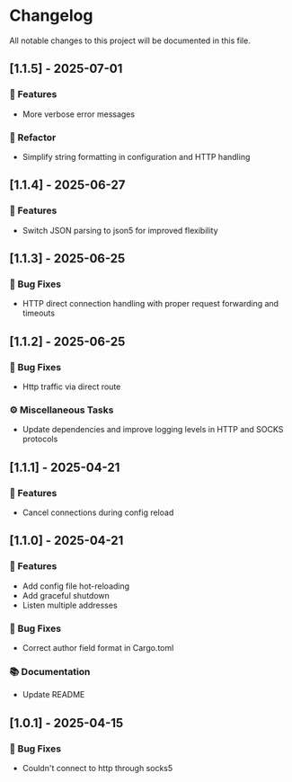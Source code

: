 # Changelog

All notable changes to this project will be documented in this file.

## [1.1.5] - 2025-07-01

### 🚀 Features

- More verbose error messages

### 🚜 Refactor

- Simplify string formatting in configuration and HTTP handling

## [1.1.4] - 2025-06-27

### 🚀 Features

- Switch JSON parsing to json5 for improved flexibility

## [1.1.3] - 2025-06-25

### 🐛 Bug Fixes

- HTTP direct connection handling with proper request forwarding and timeouts

## [1.1.2] - 2025-06-25

### 🐛 Bug Fixes

- Http traffic via direct route

### ⚙️ Miscellaneous Tasks

- Update dependencies and improve logging levels in HTTP and SOCKS protocols

## [1.1.1] - 2025-04-21

### 🚀 Features

- Cancel connections during config reload

## [1.1.0] - 2025-04-21

### 🚀 Features

- Add config file hot-reloading
- Add graceful shutdown
- Listen multiple addresses

### 🐛 Bug Fixes

- Correct author field format in Cargo.toml

### 📚 Documentation

- Update README

## [1.0.1] - 2025-04-15

### 🐛 Bug Fixes

- Couldn't connect to http through socks5

<!-- generated by git-cliff -->
